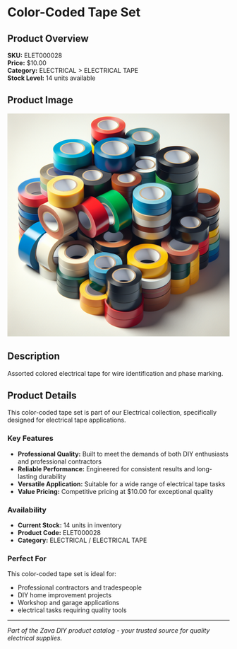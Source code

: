 # Color-Coded Tape Set

## Product Overview

**SKU:** ELET000028  
**Price:** $10.00  
**Category:** ELECTRICAL > ELECTRICAL TAPE  
**Stock Level:** 14 units available  

## Product Image

![Color-Coded Tape Set](https://raw.githubusercontent.com/microsoft/ai-tour-26-zava-diy-dataset-plus-mcp/refs/heads/main/images/electrical_electrical_tape_color_coded_tape_set_20250620_211453.png)

## Description

Assorted colored electrical tape for wire identification and phase marking.

## Product Details

This color-coded tape set is part of our Electrical collection, specifically designed for electrical tape applications. 

### Key Features

- **Professional Quality:** Built to meet the demands of both DIY enthusiasts and professional contractors
- **Reliable Performance:** Engineered for consistent results and long-lasting durability
- **Versatile Application:** Suitable for a wide range of electrical tape tasks
- **Value Pricing:** Competitive pricing at $10.00 for exceptional quality

### Availability

- **Current Stock:** 14 units in inventory
- **Product Code:** ELET000028
- **Category:** ELECTRICAL / ELECTRICAL TAPE

### Perfect For

This color-coded tape set is ideal for:
- Professional contractors and tradespeople
- DIY home improvement projects  
- Workshop and garage applications
- electrical tasks requiring quality tools

---

*Part of the Zava DIY product catalog - your trusted source for quality electrical supplies.*
